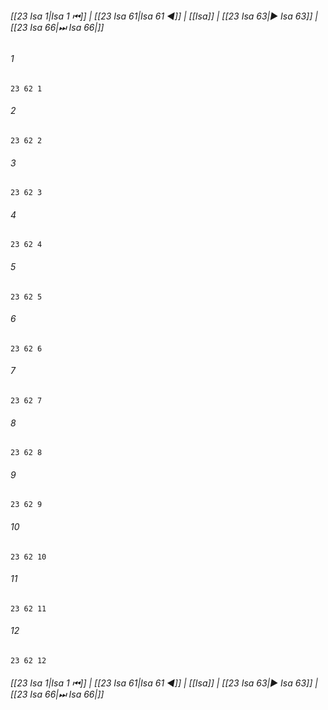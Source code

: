 
###### [[23 Isa 1|Isa 1 ⏮]] | [[23 Isa 61|Isa 61 ◀]] | [[Isa]] | [[23 Isa 63|▶ Isa 63]] | [[23 Isa 66|⏭ Isa 66|]]

###### 1
``` verse
23 62 1 
```
###### 2
``` verse
23 62 2 
```
###### 3
``` verse
23 62 3 
```
###### 4
``` verse
23 62 4 
```
###### 5
``` verse
23 62 5 
```
###### 6
``` verse
23 62 6 
```
###### 7
``` verse
23 62 7 
```
###### 8
``` verse
23 62 8 
```
###### 9
``` verse
23 62 9 
```
###### 10
``` verse
23 62 10 
```
###### 11
``` verse
23 62 11 
```
###### 12
``` verse
23 62 12 
```

###### [[23 Isa 1|Isa 1 ⏮]] | [[23 Isa 61|Isa 61 ◀]] | [[Isa]] | [[23 Isa 63|▶ Isa 63]] | [[23 Isa 66|⏭ Isa 66|]]

